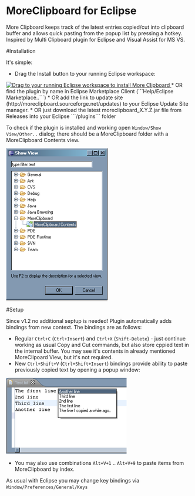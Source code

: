 # MoreClipboard for Eclipse

More Clipboard keeps track of the latest entries copied/cut into clipboard buffer and allows quick pasting from the popup list by pressing a hotkey. Inspired by Multi Clipboard plugin for Eclipse and Visual Assist for MS VS.

#Installation

It's simple:
* Drag the Install button to your running Eclipse workspace:
<a href="http://marketplace.eclipse.org/marketplace-client-intro?mpc_install=857" class="drag" title="Drag to your running Eclipse workspace to install More Clipboard">
<img class="img-responsive" src="https://marketplace.eclipse.org/sites/all/themes/solstice/public/images/marketplace/btn-install.png" alt="Drag to your running Eclipse workspace to install More Clipboard" />
</a>
* OR find the plugin by name in Eclipse Marketplace Client (```Help/Eclipse Marketplace..```)
* OR add the link to update site (http://moreclipboard.sourceforge.net/updates) to your Eclipse Update Site manager. 
* OR just download the latest moreclipboard_X.Y.Z.jar file from Releases into your Eclipse ```/plugins``` folder

To check if the plugin is installed and working open ```Window/Show View/Other..``` dialog; there should be a MoreClipboard folder with a MoreClipboard Contents view.

![MoreClipoard View in the Show View dialog](plugin/docs/views.png)

#Setup

Since v1.2 no additional septup is needed! Plugin automatically adds bindings from new context. The bindings are as follows:
* Regular ```Ctrl+C``` (```Ctrl+Insert```) and ```Ctrl+X``` (```Shift-Delete```) - just continue working as usual Copy and Cut commands, but also store cppied text in the internal buffer. You may see it's contents in already mentioned MoreClipoard View, but it's not required.
* New ```Ctrl+Shift+V``` (```Ctrl+Shift+Insert```) bindings provide ability to paste previously copied text by opening a popup window:
 
![Paste from MoreClipboard window](plugin/docs/paste.png)

* You may also use combinations ```Alt+V+1``` .. ```Alt+V+9``` to paste items from MoreClipboard by index.

As usual with Eclipse you may change key bindings via ```Window/Preferences/General/Keys```
